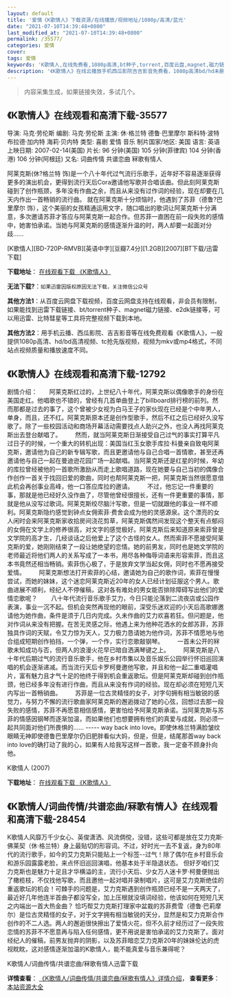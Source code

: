 ```yaml
---
layout: default
title: '爱情《K歌情人》下载资源/在线播放/视频地址/1080p/高清/蓝光'
date: "2021-07-10T14:39:48+0800"
last_modified_at: "2021-07-10T14:39:48+0800"
permalink: /35577/
categories: 爱情
cover:
tags: 爱情
keywords: 'K歌情人,在线免费看,1080p高清,bt种子,torrent,百度云盘,magnet,磁力链,迅雷下载资源'
description: '《K歌情人》在线云播放手机西瓜影院吉吉影音免费看，1080p高清bd/hd未删减完整版和tc抢先枪版，mkv/mp4格式，附带bt/torrent种子、magnet/磁力链、百度云盘、网盘资源迅雷下载链接'
---
```


>内容采集生成，如果链接失效，多试几个。


## 《K歌情人》在线观看和高清下载-35577

导演: 马克·劳伦斯 编剧: 马克·劳伦斯 主演: 休·格兰特 德鲁·巴里摩尔 斯科特·波特 布拉德·加内特 海莉·贝内特 类型: 喜剧 爱情 音乐 制片国家/地区: 美国 语言: 英语 上映日期: 2007-02-14(美国) 片长: 96 分钟(美国) 105 分钟(菲律宾) 104 分钟(香港) 106 分钟(阿根廷) 又名: 词曲传情 共谱恋曲 冧歌有情人

阿莱克斯(休?格兰特 饰)是一个八十年代过气流行乐歌手，近年好不容易逐渐获得更多的演出机会，更得到流行天后Cora邀请他写歌并合唱该曲。但此刻阿莱克斯碰到了创作瓶颈，多年没有作曲之余，而且从来没有过作词的经验，现在却要在几天内作出一首畅销的流行曲。 就在阿莱克斯十分烦恼时，他遇到了苏菲（德鲁?巴里摩尔 饰），这个美丽的女孩精通运用文字，随口唱出的歌词让阿莱克斯十分满意，多次邀请苏菲才答应与阿莱克斯一起合作。但苏菲一直困在前一段失败的感情中，她害怕承诺。当她与阿莱克斯的感情逐渐升温的时，两人却要一起面对分歧……


[K歌情人][BD-720P-RMVB][英语中字][豆瓣7.4分][1.2GB][2007][BT下载/迅雷下载]

**下载地址**： [在线观看下载 《K歌情人》](https://www.btdx8.com/torrent/music_and_lyrics_2007.html) 


**无法下载?**：`如果迅雷因版权原因无法下载，关注微信公众号 `

**其他方法1**：从百度云网盘下载视频，百度云网盘支持在线观看，非会员有限制，如果能找到迅雷下载链接、bt/torrent种子、magnet磁力链接、e2dk链接等，可以用迅雷、比特彗星等工具将完整视频下载到本地。

**其他方法2**：用手机云播、西瓜影院、吉吉影音等在线免费观看《K歌情人》，一般提供1080p高清、hd/bd高清视频、tc抢先版视频，视频为mkv或mp4格式，不同站点视频质量和播放速度不同。


## 《K歌情人》在线观看和高清下载-12792

剧情介绍：　　阿莱克斯红过的，上世纪八十年代，阿莱克斯以偶像歌手的身份在美国走红。他唱歌也不错的，曾经有几首单曲登上了billboard排行榜的前列。然而那都是过去的事了，这个曾被少女视为白马王子的家伙现在已经是个中年男人，单身，而且，还不红。阿莱克斯原本还是创作型歌手，然后不红之后已经好久没写歌了。除了一些校园活动和商场开幕活动需要找点人助兴之外，也没人再找阿莱克斯出去登台献唱了。 　　然而，就当阿莱克斯日渐接受自己过气的事实打算平凡过日子的时候，一个重大的转机出现：美国当红玉女歌手库拉·科曼亲自致电阿莱克斯，邀请他为自己的新专辑写歌，而且更邀请他与自己合唱一首情歌，甚至还再邀请他与自己一起在曼迪逊花园广场一起献唱。当阿莱克斯还是红星的时候，年幼的库拉曾经被他的一首歌所激励从而走上歌唱道路，现在她要与自己当初的偶像合作创作一首关于找回旧爱的歌曲，同时也帮阿莱克斯一把，阿莱克斯当然很愿意借此机会再创事业高峰，他一口答应库拉的邀请。 　　不过，他忘记一件重要的事，那就是他已经好久没作曲了，尽管他曾经很擅长，还有一件更重要的事情，那就是他从没写过歌词。阿莱克斯绞尽脑汁写歌，但是一切就跟他的事业一样不顺利。阿莱克斯隐约感觉到钟点女佣索菲·费舍会成为他的灵感源泉。这个漂亮的女人闲时会来阿莱克斯家收拾房间浇花剪草，阿莱克斯偶然间发现这个整天有点郁闷的女佣在文学上的修养很高，对文字的感觉极好。阿莱克斯后来知道原来索菲曾是文学院的高才生，几经谈话之后他爱上了这个古怪的女人。然而索菲不愿接受阿莱克斯的爱，她刚刚结束了一段让她绝望的恋情。她的前男友，同时也是她文学院的老师最近将他们两人的关系写成了一本书，用尽各种侮辱词语来形容索菲，而且这本书竟然还相当畅销。索菲伤心极了，于是放弃文学当起女佣，同时也不愿再接受爱情。 　　阿莱克斯想法打开索菲的心结，邀请她为自己的歌作词，索菲在慢慢尝试，而她的妹妹，这个迷恋阿莱克斯近20年的女人已经计划征服这个男人。歌曲进展不顺利，经纪人不停催稿，这对各有难处的男女能否排除障碍写出他们的爱情恋歌呢？ 　　八十年代流行音乐歌手艾力，今日只能沦落到二流夜店或公园作表演，事业一沉不起。但机会突然再现他的眼前，深受乐迷欢迎的小天后高歌娜邀请他为她作曲，条件是须于几日内完成。久未作曲的艾力欢喜若狂。但问题是，他对作词从来没有把握。在苦无灵感之际，他遇上来为他种花洒水的女郎苏菲，苏菲独具作词的天赋，令艾力惊为天人，艾力极力恳请她为他作词，苏菲不情愿地与他合组成短期创作拍挡，一个弹，一个作，实行恋歌敲钢琴。 　　一首未公开的冧歌未知成功与否，但两人的浪漫火花早已暗自洒满琴键之上。 　　阿莱克斯是八十年代后期过气的流行音乐歌手，他在乡村市集以及音乐娱乐公园举行怀旧巡回演唱的机会逐渐递减。而当流行天后卡罗柯曼邀他写歌，并且和他一起二重唱灌唱片，富有魅力且才气十足的他终于得到机会重返歌坛。但是阿莱克斯却碰到创作瓶颈，他已经多年没有进行作曲，而且从来没有作词的经验。现在却必须在短短几天内写出一首畅销曲。 　　苏菲是一位古灵精怪的女子，对字句拥有相当敏锐的感觉力，与努力不懈的流行歌曲家阿莱克斯的邂逅拨动了她的心弦，回想过去那一段失败的感情，苏菲不再愿意相信感情，更害怕给予阿莱克斯承诺。当阿莱克斯与苏菲的情感因钢琴而逐渐加温，而如果他们也想要拥有他们的真爱与成就，则必须一起共同面对他们所畏惧的…… ----- way back into love。即使休格兰特满脸皱纹眼睛无神即使德鲁巴里摩尔仍旧肥胖看似大妈，但是，但是，结尾那首way back into love的确打动了我的心，如果有人给我写这样一首歌，我一定奋不顾身扑向他。


K歌情人 (2007)

**下载地址**： [在线观看下载 《K歌情人》](https://www.btbtdy.me/btdy/dy6511.html) 


## 《K歌情人/词曲传情/共谱恋曲/冧歌有情人》在线观看和高清下载-28454

K歌情人风靡万千少女心、英俊潇洒、风流倜傥，没错，这些可都是放在艾力克斯·佛莱契（休·格兰特）身上最贴切的形容词。不过，好时光一去不复返，身为80年代的流行歌手，如今的艾力克斯只能贴上一个标签--过气！除了偶尔在乡村音乐会和游乐园露露老脸，来点怀旧巡回演唱，他基本处于半隐退状态。 但好歹咱们艾力克斯也是魅力十足且才华横溢的主，流行小天后、少女万人迷卡罗·柯曼便抛出了橄榄枝，不仅找他写歌，而且邀他一起对唱并录制唱片，这可是艾力克斯绝佳的重返歌坛的机会！可棘手的问题是，艾力克斯遇到创作瓶颈已经不是一天两天了，最近好几年他连半首曲子都没写全，加上压根就没填词经验，他该如何在短短几天之内端出一首大热金曲？ 恰巧帮艾力克斯打理家中盆栽的苏菲费雪（德鲁·巴莉摩尔）是位古灵精怪的女子，对于文字拥有相当敏锐的天分，显然是和艾力克斯合作创作的不二人选。两人的邂逅很快擦出了爱情火花，但不久前才经历过了一段失败恋情的苏菲不不愿意再与陷入任何感情，更不用说是害怕承诺的艾力克斯了。面对经纪人的催稿，前男友抛弃的阴影，以及苏菲暗恋艾力克斯20年的妹妹伦达的虎视眈眈，这对感情逐渐加温的K歌情人，能不能真爱与音乐兼得呢？


K歌情人/词曲传情/共谱恋曲/冧歌有情人迅雷下载

**详情查看**： [《K歌情人/词曲传情/共谱恋曲/冧歌有情人》详情介绍](/movie/28454/)， **查看更多**：[本站资源大全](/movie/t/all/)

